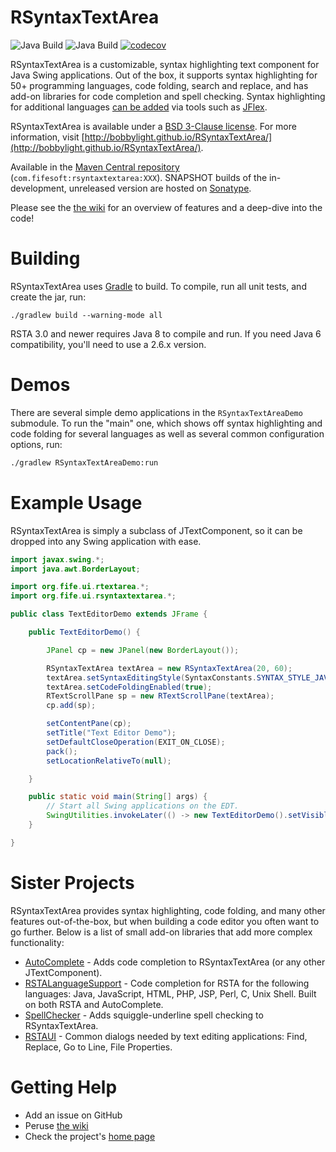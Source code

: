 # RSyntaxTextArea
![Java Build](https://github.com/bobbylight/RSyntaxTextArea/actions/workflows/gradle.yml/badge.svg)
![Java Build](https://github.com/bobbylight/RSyntaxTextArea/actions/workflows/codeql-analysis.yml/badge.svg)
[![codecov](https://codecov.io/gh/bobbylight/RSyntaxTextArea/branch/master/graph/badge.svg?token=Hktq3vfINy)](https://codecov.io/gh/bobbylight/RSyntaxTextArea)

RSyntaxTextArea is a customizable, syntax highlighting text component for Java Swing applications.  Out of
the box, it supports syntax highlighting for 50+ programming languages, code folding, search and replace,
and has add-on libraries for code completion and spell checking.  Syntax highlighting for additional languages
[can be added](https://github.com/bobbylight/RSyntaxTextArea/wiki) via tools such as [JFlex](http://jflex.de).

RSyntaxTextArea is available under a [BSD 3-Clause license](https://github.com/bobbylight/RSyntaxTextArea/blob/master/RSyntaxTextArea/src/main/resources/META-INF/LICENSE).
For more information, visit [http://bobbylight.github.io/RSyntaxTextArea/](http://bobbylight.github.io/RSyntaxTextArea/).

Available in the [Maven Central repository](http://search.maven.org/#search%7Cga%7C1%7Crsyntaxtextarea%20jar) (`com.fifesoft:rsyntaxtextarea:XXX`).
SNAPSHOT builds of the in-development, unreleased version are hosted on [Sonatype](https://oss.sonatype.org/content/repositories/snapshots/com/fifesoft/rsyntaxtextarea/).

Please see the [the wiki](https://github.com/bobbylight/RSyntaxTextArea/wiki)
for an overview of features and a deep-dive into the code!

# Building

RSyntaxTextArea uses [Gradle](http://gradle.org/) to build.  To compile, run
all unit tests, and create the jar, run:

    ./gradlew build --warning-mode all

RSTA 3.0 and newer requires Java 8 to compile and run.  If you need
Java 6 compatibility, you'll need to use a 2.6.x version.

# Demos

There are several simple demo applications in the
`RSyntaxTextAreaDemo` submodule.  To run the "main" one, which
shows off syntax highlighting and code folding for several
languages as well as several common configuration options,
run:

```bash
./gradlew RSyntaxTextAreaDemo:run
```

# Example Usage

RSyntaxTextArea is simply a subclass of JTextComponent, so it can be dropped into any Swing application with ease.

```java
import javax.swing.*;
import java.awt.BorderLayout;

import org.fife.ui.rtextarea.*;
import org.fife.ui.rsyntaxtextarea.*;

public class TextEditorDemo extends JFrame {

    public TextEditorDemo() {

        JPanel cp = new JPanel(new BorderLayout());

        RSyntaxTextArea textArea = new RSyntaxTextArea(20, 60);
        textArea.setSyntaxEditingStyle(SyntaxConstants.SYNTAX_STYLE_JAVA);
        textArea.setCodeFoldingEnabled(true);
        RTextScrollPane sp = new RTextScrollPane(textArea);
        cp.add(sp);

        setContentPane(cp);
        setTitle("Text Editor Demo");
        setDefaultCloseOperation(EXIT_ON_CLOSE);
        pack();
        setLocationRelativeTo(null);

    }

    public static void main(String[] args) {
        // Start all Swing applications on the EDT.
        SwingUtilities.invokeLater(() -> new TextEditorDemo().setVisible(true));
    }

}
```
# Sister Projects

RSyntaxTextArea provides syntax highlighting, code folding, and many other features out-of-the-box, but when building a code editor you often want to go further.  Below is a list of small add-on libraries that add more complex functionality:

* [AutoComplete](https://github.com/bobbylight/AutoComplete) - Adds code completion to RSyntaxTextArea (or any other JTextComponent).
* [RSTALanguageSupport](https://github.com/bobbylight/RSTALanguageSupport) - Code completion for RSTA for the following languages: Java, JavaScript, HTML, PHP, JSP, Perl, C, Unix Shell.  Built on both RSTA and AutoComplete.
* [SpellChecker](https://github.com/bobbylight/SpellChecker) - Adds squiggle-underline spell checking to RSyntaxTextArea.
* [RSTAUI](https://github.com/bobbylight/RSTAUI) - Common dialogs needed by text editing applications: Find, Replace, Go to Line, File Properties.

# Getting Help

* Add an issue on GitHub
* Peruse [the wiki](https://github.com/bobbylight/RSyntaxTextArea/wiki)
* Check the project's [home page](http://bobbylight.github.io/RSyntaxTextArea/)
